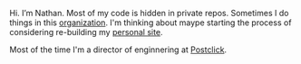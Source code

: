 Hi. I’m Nathan. Most of my code is hidden in private repos.  Sometimes I do things in this [organization](https://github.com/shortminds).  I'm thinking about maype starting the process of considering re-building my [personal site](http://nathanfriemel.com/).

Most of the time I'm a director of enginnering at [Postclick](https://postclick.com/).

